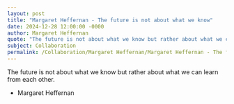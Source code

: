 ```yaml
---
layout: post
title: "Margaret Heffernan - The future is not about what we know"
date: 2024-12-28 12:00:00 -0000
author: Margaret Heffernan
quote: "The future is not about what we know but rather about what we can learn from each other."
subject: Collaboration
permalink: /Collaboration/Margaret Heffernan/Margaret Heffernan - The future is not about what we know
---
```


The future is not about what we know but rather about what we can learn from each other.

- Margaret Heffernan

